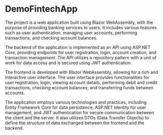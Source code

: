 # DemoFintechApp
The project is a web application built using Blazor WebAssembly, with the purpose of providing banking services to users. It includes various features such as user authentication, managing user accounts, performing transactions, and checking account balances.

The backend of the application is implemented as an API using ASP.NET Core, providing endpoints for user registration, login, account creation, and transaction management. The API utilizes a repository pattern with a unit of work for data access and is secured using JWT authentication.

The frontend is developed with Blazor WebAssembly, allowing for a rich and interactive user interface. The user interface provides functionalities for user registration, login, viewing account details, performing debit and credit transactions, checking account balances, and transferring funds between accounts.

The application employs various technologies and practices, including Entity Framework Core for data persistence, ASP.NET Identity for user management, and JWT authentication for secure communication between the client and the server. It also utilizes DTOs (Data Transfer Objects) to define the structure of data exchanged between the frontend and the backend.
